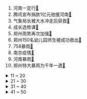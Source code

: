 1. 河南一定行[:link:](https://s.weibo.com/weibo?q=%23河南一定行%23&Refer=top)
2. 腾讯宣布捐款1亿元驰援河南[:link:](https://s.weibo.com/weibo?q=%23腾讯宣布捐款1亿元驰援河南%23&Refer=top)
3. 气象局长被大水冲走后获救[:link:](https://s.weibo.com/weibo?q=%23气象局长被大水冲走后获救%23&Refer=top)
4. 成长选修课[:link:](https://s.weibo.com/weibo?q=%23成长选修课%23&Refer=top)
5. 郑州雨势再次加强[:link:](https://s.weibo.com/weibo?q=%23郑州雨势再次加强%23&Refer=top)
6. 郑州150名幼儿园师生被成功救出[:link:](https://s.weibo.com/weibo?q=%23郑州150名幼儿园师生被成功救出%23&Refer=top)
7. 758暴雨[:link:](https://s.weibo.com/weibo?q=%23758暴雨%23&Refer=top)
8. 南京疫情[:link:](https://s.weibo.com/weibo?q=%23南京疫情%23&Refer=top)
9. 河南暴雨[:link:](https://s.weibo.com/weibo?q=%23河南暴雨%23&Refer=top)
10. 郑州特大暴雨为千年一遇[:link:](https://s.weibo.com/weibo?q=%23郑州特大暴雨为千年一遇%23&Refer=top)
<details>
<summary>11 ~ 20</summary>

11. 国家级抗洪抢险应急专业部队紧急出动[:link:](https://s.weibo.com/weibo?q=%23国家级抗洪抢险应急专业部队紧急出动%23&Refer=top)
12. 郑州所有酒店全部降价[:link:](https://s.weibo.com/weibo?q=%23郑州所有酒店全部降价%23&Refer=top)
13. 郑州快递小哥暴雨趟水帮忙推车[:link:](https://s.weibo.com/weibo?q=%23郑州快递小哥暴雨趟水帮忙推车%23&Refer=top)
14. 郑州地铁隧道内救援画面[:link:](https://s.weibo.com/weibo?q=%23郑州地铁隧道内救援画面%23&Refer=top)
15. 洪灾后的生水是传染病最好的传播渠道[:link:](https://s.weibo.com/weibo?q=%23洪灾后的生水是传染病最好的传播渠道%23&Refer=top)
16. 郑州四人用广告条幅营救大水中女子[:link:](https://s.weibo.com/weibo?q=%23郑州四人用广告条幅营救大水中女子%23&Refer=top)
17. 杨紫发文感慨和微博度过的十二年[:link:](https://s.weibo.com/weibo?q=%23杨紫发文感慨和微博度过的十二年%23&Refer=top)
18. 河南挺住[:link:](https://s.weibo.com/weibo?q=%23河南挺住%23&Refer=top)
19. 郑州泄洪[:link:](https://s.weibo.com/weibo?q=%23郑州泄洪%23&Refer=top)
20. 中部战区向郑州派出前方指挥部[:link:](https://s.weibo.com/weibo?q=%23中部战区向郑州派出前方指挥部%23&Refer=top)
</details>
<details>
<summary>21 ~ 30</summary>

21. 河南三天下了一年的雨[:link:](https://s.weibo.com/weibo?q=%23河南三天下了一年的雨%23&Refer=top)
22. 吴亦凡工作室说明[:link:](https://s.weibo.com/weibo?q=%23吴亦凡工作室说明%23&Refer=top)
23. LV总部回应邮件[:link:](https://s.weibo.com/weibo?q=%23LV总部回应邮件%23&Refer=top)
24. 河南暴雨紧急求助通道[:link:](https://s.weibo.com/weibo?q=%23河南暴雨紧急求助通道%23&Refer=top)
25. 洪灾造成郑州市区12人死亡[:link:](https://s.weibo.com/weibo?q=%23洪灾造成郑州市区12人死亡%23&Refer=top)
26. 林西娅发长文回应[:link:](https://s.weibo.com/weibo?q=%23林西娅发长文回应%23&Refer=top)
27. K31乘客称在火车上滞留超24小时[:link:](https://s.weibo.com/weibo?q=%23K31乘客称在火车上滞留超24小时%23&Refer=top)
28. 郑州进入特大自然灾难一级战备状态为谣言[:link:](https://s.weibo.com/weibo?q=%23郑州进入特大自然灾难一级战备状态为谣言%23&Refer=top)
29. 李慧珍当杨九郎的面报菜名整段垮掉[:link:](https://s.weibo.com/weibo?q=%23李慧珍当杨九郎的面报菜名整段垮掉%23&Refer=top)
30. 郑州郭家咀水库溃坝[:link:](https://s.weibo.com/weibo?q=%23郑州郭家咀水库溃坝%23&Refer=top)
</details>
<details>
<summary>31 ~ 40</summary>

31. 第83集团军星夜驰援爆破分洪[:link:](https://s.weibo.com/weibo?q=%23第83集团军星夜驰援爆破分洪%23&Refer=top)
32. 此刻郑州[:link:](https://s.weibo.com/weibo?q=%23此刻郑州%23&Refer=top)
33. 失踪乌干达奥运选手被日本警方找到[:link:](https://s.weibo.com/weibo?q=%23失踪乌干达奥运选手被日本警方找到%23&Refer=top)
34. 河南地铁[:link:](https://s.weibo.com/weibo?q=%23河南地铁%23&Refer=top)
35. 河南人加油[:link:](https://s.weibo.com/weibo?q=%23河南人加油%23&Refer=top)
36. NBA总决赛[:link:](https://s.weibo.com/weibo?q=%23NBA总决赛%23&Refer=top)
37. 火箭军奔赴郑州[:link:](https://s.weibo.com/weibo?q=%23火箭军奔赴郑州%23&Refer=top)
38. 河南巩义市气象信息超10小时未更新[:link:](https://s.weibo.com/weibo?q=%23河南巩义市气象信息超10小时未更新%23&Refer=top)
39. 听障群体电话救援方法[:link:](https://s.weibo.com/weibo?q=%23听障群体电话救援方法%23&Refer=top)
40. 不要光脚蹚水[:link:](https://s.weibo.com/weibo?q=%23不要光脚蹚水%23&Refer=top)
</details>
<details>
<summary>41 ~ 50</summary>

41. 河南咱们一起扛过去[:link:](https://s.weibo.com/weibo?q=%23河南咱们一起扛过去%23&Refer=top)
42. 河南今天继续下雨[:link:](https://s.weibo.com/weibo?q=%23河南今天继续下雨%23&Refer=top)
43. 暴雨天走路要避开旋涡喷泉[:link:](https://s.weibo.com/weibo?q=%23暴雨天走路要避开旋涡喷泉%23&Refer=top)
44. 郑州暴雨避险信息[:link:](https://s.weibo.com/weibo?q=%23郑州暴雨避险信息%23&Refer=top)
45. 三孩生育登记先备案后补办[:link:](https://s.weibo.com/weibo?q=%23三孩生育登记先备案后补办%23&Refer=top)
46. 暴雨避险注意事项[:link:](https://s.weibo.com/weibo?q=%23暴雨避险注意事项%23&Refer=top)
47. 决战东京奥运[:link:](https://s.weibo.com/weibo?q=%23决战东京奥运%23&Refer=top)
48. 郑州暴雨交警开铲车救人[:link:](https://s.weibo.com/weibo?q=%23郑州暴雨交警开铲车救人%23&Refer=top)
49. 中伏[:link:](https://s.weibo.com/weibo?q=%23中伏%23&Refer=top)
50. 学生交响乐团被困高铁站现场演奏歌唱祖国[:link:](https://s.weibo.com/weibo?q=%23学生交响乐团被困高铁站现场演奏歌唱祖国%23&Refer=top)
51. 强降雨淹没河南巩义市米河镇镇区[:link:](https://s.weibo.com/weibo?q=%23强降雨淹没河南巩义市米河镇镇区%23&Refer=top)
</details>